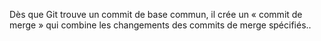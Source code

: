 Dès que Git trouve un commit de base commun, il crée un « commit de merge » qui combine les changements des commits de merge spécifiés..